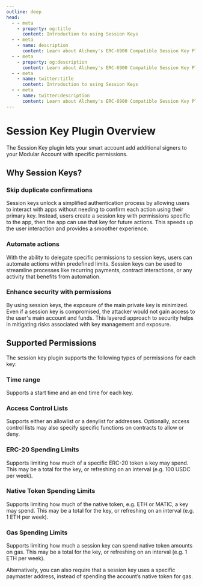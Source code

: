 ```yaml
---
outline: deep
head:
  - - meta
    - property: og:title
      content: Introduction to using Session Keys
  - - meta
    - name: description
      content: Learn about Alchemy's ERC-6900 Compatible Session Key Plugin.
  - - meta
    - property: og:description
      content: Learn about Alchemy's ERC-6900 Compatible Session Key Plugin.
  - - meta
    - name: twitter:title
      content: Introduction to using Session Keys
  - - meta
    - name: twitter:description
      content: Learn about Alchemy's ERC-6900 Compatible Session Key Plugin.
---
```


# Session Key Plugin Overview

The Session Key plugin lets your smart account add additional signers to your Modular Account with specific permissions.

## Why Session Keys?

### Skip duplicate confirmations

Session keys unlock a simplified authentication process by allowing users to interact with apps without needing to confirm each action using their primary key. Instead, users create a session key with permissions specific to the app, then the app can use that key for future actions. This speeds up the user interaction and provides a smoother experience.

### Automate actions

With the ability to delegate specific permissions to session keys, users can automate actions within predefined limits. Session keys can be used to streamline processes like recurring payments, contract interactions, or any activity that benefits from automation.

### Enhance security with permissions

By using session keys, the exposure of the main private key is minimized. Even if a session key is compromised, the attacker would not gain access to the user's main account and funds. This layered approach to security helps in mitigating risks associated with key management and exposure.

## Supported Permissions

The session key plugin supports the following types of permissions for each key:

### Time range

Supports a start time and an end time for each key.

### Access Control Lists

Supports either an allowlist or a denylist for addresses. Optionally, access control lists may also specify specific functions on contracts to allow or deny.

### ERC-20 Spending Limits

Supports limiting how much of a specific ERC-20 token a key may spend. This may be a total for the key, or refreshing on an interval (e.g. 100 USDC per week).

### Native Token Spending Limits

Supports limiting how much of the native token, e.g. ETH or MATIC, a key may spend. This may be a total for the key, or refreshing on an interval (e.g. 1 ETH per week).

### Gas Spending Limits

Supports limiting how much a session key can spend native token amounts on gas. This may be a total for the key, or refreshing on an interval (e.g. 1 ETH per week).

Alternatively, you can also require that a session key uses a specific paymaster address, instead of spending the account’s native token for gas.
